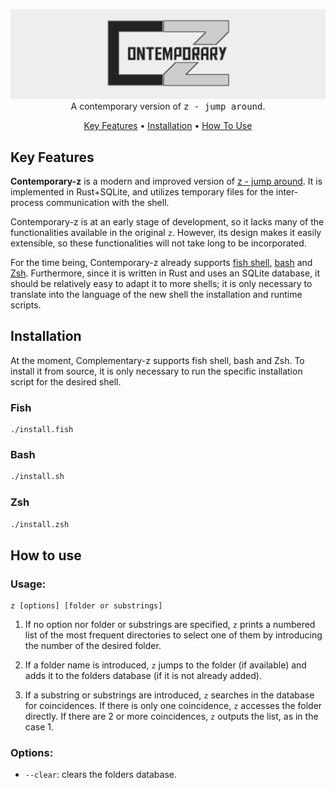 <p align="center">
  <img src="doc/contemporary-z_header.png" alt="contemporary z"><br>
  A contemporary version of  <tt>z - jump around</tt>.
</p>

<p align="center">
  <a href="#key-features">Key Features</a> •
  <a href="#installation">Installation</a> •
  <a href="#how-to-use">How To Use</a>
</p>


## Key Features

**Contemporary-z** is a modern and improved version of [z - jump around](https://github.com/rupa/z). It is implemented in Rust+SQLite, and utilizes temporary files for the inter-process communication with the shell.

Contemporary-z is at an early stage of development, so it lacks many of the functionalities available in the original `z`. However, its design makes it easily extensible, so these functionalities will not take long to be incorporated.

For the time being, Contemporary-z already supports [fish shell](https://github.com/fish-shell/fish-shell), [bash](https://www.gnu.org/software/bash/) and [Zsh](https://www.zsh.org/). Furthermore, since it is written in Rust and uses an SQLite database, it should be relatively easy to adapt it to more shells; it is only necessary to translate into the language of the new shell the installation and runtime scripts.


## Installation

At the moment, Complementary-z supports fish shell, bash and Zsh. To install it from source, it is only necessary to run the specific installation script for the desired shell.

### Fish

```fish
./install.fish
```

### Bash

```bash
./install.sh
```

### Zsh

```zsh
./install.zsh
```


## How to use


### Usage:

```fish
z [options] [folder or substrings]
```

1. If no option nor folder or substrings are specified, `z` prints a numbered list of the most frequent directories to select one of them by introducing the number of the desired folder.

2. If a folder name is introduced, `z` jumps to the folder (if available) and adds it to the folders database (if it is not already added).

3. If a substring or substrings are introduced, `z` searches in the database for coincidences. If there is only one coincidence, `z` accesses the folder directly. If there are 2 or more coincidences, `z` outputs the list, as in the case 1.



### Options:

* `--clear`: clears the folders database.


